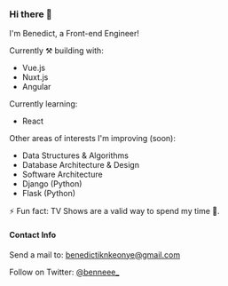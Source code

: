### Hi there 👋

I'm Benedict, a Front-end Engineer!

Currently ⚒ building with:
- Vue.js
- Nuxt.js
- Angular

Currently learning:
- React


Other areas of interests I'm improving (soon):
- Data Structures & Algorithms
- Database Architecture & Design
- Software Architecture
- Django (Python)
- Flask (Python)

⚡ Fun fact: TV Shows are a valid way to spend my time 🤌.


#### Contact Info

Send a mail to: benedictiknkeonye@gmail.com

Follow on Twitter: [@benneee_](https://twitter.com/benneee_)
